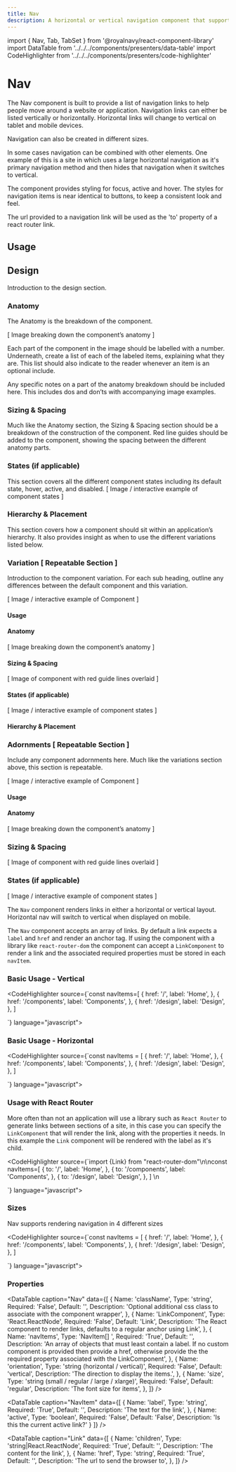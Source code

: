 ```yaml
---
title: Nav
description: A horizontal or vertical navigation component that supports nesting
---
```


import { Nav, Tab, TabSet } from '@royalnavy/react-component-library'
import DataTable from '../../../components/presenters/data-table'
import CodeHighlighter from '../../../components/presenters/code-highlighter'


# Nav

The Nav component is built to provide a list of navigation links to help people move around a website or application. Navigation links can either be listed vertically or horizontally. Horizontal links will change to vertical on tablet and mobile devices.

Navigation can also be created in different sizes.

In some cases navigation can be combined with other elements. One example of this is a site in which uses a large horizontal navigation as it's primary navigation method and then hides that navigation when it switches to vertical.

The component provides styling for focus, active and hover. The styles for navigation items is near identical to buttons, to keep a consistent look and feel.

The url provided to a navigation link will be used as the 'to' property of a react router link.

## Usage

<TabSet>

<Tab title="Design">

  ## Design
  Introduction to the design section.

  ### Anatomy
  The Anatomy is the breakdown of the component.

  [ Image breaking down the component’s anatomy ]

  Each part of the component in the image should be labelled with a number. Underneath, create a list of each of the labeled items, explaining what they are. This list should also indicate to the reader whenever an item is an optional include.

  Any specific notes on a part of the anatomy breakdown should be included here. This includes dos and don’ts with accompanying image examples.

  ### Sizing & Spacing
  Much like the Anatomy section, the Sizing & Spacing section should be a breakdown of the construction of the component. Red line guides should be added to the component, showing the spacing between the different anatomy parts.

  ### States (if applicable) 
  This section covers all the different component states including its default state, hover, active, and disabled.
  [ Image / interactive example of component states ]

  ### Hierarchy & Placement
  This section covers how a component should sit within an application’s hierarchy. It also provides insight as when to use the different variations listed below.

  ### Variation [ Repeatable Section ] 
  Introduction to the component variation. For each sub heading, outline any differences between the default component and this variation. 

  [ Image / interactive example of Component ]

  #### Usage

  #### Anatomy
  [ Image breaking down the component’s anatomy ]

  #### Sizing & Spacing
  [ Image of component with red guide lines overlaid ]

  #### States (if applicable)
  [ Image / interactive example of component states ]

  #### Hierarchy & Placement

  ### Adornments [ Repeatable Section ]
  Include any component adornments here. Much like the variations section above, this section is repeatable.

  [ Image / interactive example of Component ]

  #### Usage

  #### Anatomy
  [ Image breaking down the component’s anatomy ]

  ### Sizing & Spacing
  [ Image of component with red guide lines overlaid ]

  ### States (if applicable)
  [ Image / interactive example of component states ]

  </Tab>


<Tab title="Develop">

The `Nav` component renders links in either a horizontal or vertical layout. Horizontal nav will switch to vertical when displayed on mobile.

The `Nav` component accepts an array of links. By default a link expects a `label` and `href` and render an anchor tag. If using the component with a library like `react-router-dom` the component can accept a `LinkComponent` to render a link and the associated required properties must be stored in each `navItem`.

### Basic Usage - Vertical
<CodeHighlighter source={`const navItems=[
  {
    href: '/',
    label: 'Home',
  },
  {
    href: '/components',
    label: 'Components',
  },
  {
    href: '/design',
    label: 'Design',
  },
]

<Nav orientation="vertical" navItems={navItems} />`} language="javascript">
  <Nav orientation="vertical" navItems={[
  {
    href: '/',
    label: 'Home',
  },
  {
    href: '/components',
    label: 'Components',
  },
  {
    href: '/design',
    label: 'Design',
  },
]}/>
</CodeHighlighter>

### Basic Usage - Horizontal
<CodeHighlighter source={`const navItems = [
  {
    href: '/',
    label: 'Home',
  },
  {
    href: '/components',
    label: 'Components',
  },
  {
    href: '/design',
    label: 'Design',
  },
]

<Nav orientation="horizontal" items={navItems}/>`} language="javascript">
  <Nav orientation="horizontal" navItems={[
  {
    href: '/',
    label: 'Home',
  },
  {
    href: '/components',
    label: 'Components',
  },
  {
    href: '/design',
    label: 'Design',
  },
]}/>
</CodeHighlighter>

### Usage with React Router
More often than not an application will use a library such as `React Router` to generate links between sections of a site, in this case you can specify the `LinkComponent` that will render the link, along with the properties it needs. In this example the `Link` component will be rendered with the label as it's child.

<CodeHighlighter source={`import {Link} from "react-router-dom"\n\nconst navItems=[
  {
    to: '/',
    label: 'Home',
  },
  {
    to: '/components',
    label: 'Components',
  },
  {
    to: '/design',
    label: 'Design',
  },
]
\n
<Nav LinkComponent={Link} navItems={navItems}/>`} language="javascript">
  <Nav navItems={[
  {
    href: '/',
    label: 'Home',
  },
  {
    href: '/components',
    label: 'Components',
  },
  {
    href: '/design',
    label: 'Design',
  },
]} />
</CodeHighlighter>

### Sizes

Nav supports rendering navigation in 4 different sizes

<CodeHighlighter source={`const navItems = [
  {
    href: '/',
    label: 'Home',
  },
  {
    href: '/components',
    label: 'Components',
  },
  {
    href: '/design',
    label: 'Design',
  },
]

<Nav size="small" orientation="horizontal" items={navItems}/>
<Nav size="regular" orientation="horizontal" items={navItems}/>
<Nav size="large" orientation="horizontal" items={navItems}/>
<Nav size="xlarge" orientation="horizontal" items={navItems}/>`} language="javascript">
  <Nav size="small" orientation="horizontal" navItems={[
  {
    href: '/',
    label: 'small',
  },
  {
    href: '/components',
    label: 'Components',
  },
  {
    href: '/design',
    label: 'Design',
  },
]}/>
<Nav size="regular" orientation="horizontal" navItems={[
  {
    href: '/',
    label: 'regular',
  },
  {
    href: '/components',
    label: 'Components',
  },
  {
    href: '/design',
    label: 'Design',
  },
]}/>
<Nav size="large" orientation="horizontal" navItems={[
  {
    href: '/',
    label: 'large',
  },
  {
    href: '/components',
    label: 'Components',
  },
  {
    href: '/design',
    label: 'Design',
  },
]}/>
<Nav size="xlarge" orientation="horizontal" navItems={[
  {
    href: '/',
    label: 'xlarge',
  },
  {
    href: '/components',
    label: 'Components',
  },
  {
    href: '/design',
    label: 'Design',
  },
]}/>
</CodeHighlighter>

### Properties
<DataTable caption="Nav" data={[
  {
    Name: 'className',
    Type: 'string',
    Required: 'False',
    Default: '',
    Description: 'Optional additional css class to associate with the component wrapper',
  },
    {
    Name: 'LinkComponent',
    Type: 'React.ReactNode',
    Required: 'False',
    Default: 'Link',
    Description: 'The React component to render links, defaults to a regular anchor using Link',
  },
  {
    Name: 'navItems',
    Type: 'NavItem[] ',
    Required: 'True',
    Default: '',
    Description: 'An array of objects that must least contain a label. If no custom component is provided then provide a href, otherwise provide the the required property associated with the LinkComponent',
  },
  {
    Name: 'orientation',
    Type: 'string (horizontal / vertical)',
    Required: 'False',
    Default: 'vertical',
    Description: 'The direction to display the items.',
  },
  {
    Name: 'size',
    Type: 'string (small / regular / large / xlarge)',
    Required: 'False',
    Default: 'regular',
    Description: 'The font size for items',
  },
]} />


<DataTable caption="NavItem" data={[
  {
    Name: 'label',
    Type: 'string',
    Required: 'True',
    Default: '',
    Description: 'The text for the link',
  },
  {
    Name: 'active',
    Type: 'boolean',
    Required: 'False',
    Default: 'False',
    Description: 'Is this the current active link?'
  }
]} />

<DataTable caption="Link" data={[
  {
    Name: 'children',
    Type: 'string|React.ReactNode',
    Required: 'True',
    Default: '',
    Description: 'The content for the link',
  },
  {
    Name: 'href',
    Type: 'string',
    Required: 'True',
    Default: '',
    Description: 'The url to send the browser to',
  },
]} />

</Tab>
</TabSet>
